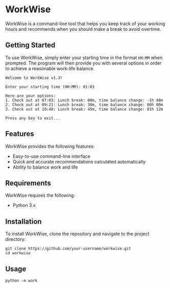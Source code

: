 # WorkWise

WorkWise is a command-line tool that helps you keep track of your working hours and recommends when you should make a break to avoid overtime.

## Getting Started

To use WorkWise, simply enter your starting time in the format `HH:MM` when prompted. The program will then provide you with several options in order to achieve a reasonable work-life balance.

```
Welcome to WorkWise v1.3!

Enter your starting time (HH:MM): 01:03

Here are your options:
1. Check out at 07:03: Lunch break: 00m, time balance change: -1h 48m
2. Check out at 09:21: Lunch break: 30m, time balance change: 00h 00m
3. Check out at 10:48: Lunch break: 45m, time balance change: 01h 12m

Press any key to exit...
```

## Features

WorkWise provides the following features:

- Easy-to-use command-line interface
- Quick and accurate recommendations calculated automatically
- Ability to balance work and life

## Requirements

WorkWise requires the following:

- Python 3.x

## Installation

To install WorkWise, clone the repository and navigate to the project directory:

```
git clone https://github.com/your-username/workwise.git
cd workwise
```

## Usage
```
python -m work
```
